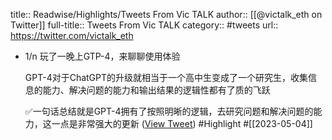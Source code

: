 title:: Readwise/Highlights/Tweets From Vic TALK
author:: [[@victalk_eth on Twitter]]
full-title:: Tweets From Vic TALK
category:: #tweets
url:: https://twitter.com/victalk_eth
- 1/n 玩了一晚上GTP-4，来聊聊使用体验
  
  GPT-4对于ChatGPT的升级就相当于一个高中生变成了一个研究生，收集信息的能力、解决问题的能力和输出结果的逻辑性都有了质的飞跃
  
  ✅一句话总结就是GPT-4拥有了按照明晰的逻辑，去研究问题和解决问题的能力，这一点是非常强大的更新 ([View Tweet](https://twitter.com/victalk_eth/status/1635808990104891397)) #Highlight #[[2023-05-04]]